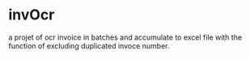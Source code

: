 # invOcr
a projet of ocr invoice in batches and accumulate to excel file with the function of excluding duplicated invoce number.
